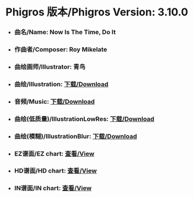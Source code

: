 
# Phigros 版本/Phigros Version:  3.10.0

- ### __曲名/Name:  Now Is The Time, Do It__

- ### __作曲者/Composer:  Roy Mikelate__

- ### __曲绘画师/Illustrator:  青鸟__

- ### __曲绘/Illustration:  [下载/Download](https://github.com/Po6647A/PAR/releases/download/3.10.0/1112.png)__

- ### __音频/Music:  [下载/Download](https://github.com/Po6647A/PAR/releases/download/3.10.0/1858.ogg)__

- ### __曲绘(低质量)/IllustrationLowRes:  [下载/Download](https://github.com/Po6647A/PAR/releases/download/3.10.0/1604.png)__

- ### __曲绘(模糊)/IllustrationBlur:  [下载/Download](https://github.com/Po6647A/PAR/releases/download/3.10.0/1358.png)__


- ### __EZ谱面/EZ chart:  [查看/View](./EZ.json/index.html)__

- ### __HD谱面/HD chart:  [查看/View](./HD.json/index.html)__

- ### __IN谱面/IN chart:  [查看/View](./IN.json/index.html)__
